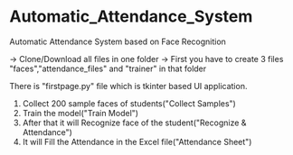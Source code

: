 # Automatic_Attendance_System
Automatic Attendance System based on Face Recognition

-> Clone/Download all files in one folder
-> First you have to create 3 files "faces","attendance_files" and "trainer" in that folder

There is "firstpage.py" file which is tkinter based UI application. 

  1) Collect 200 sample faces of students("Collect Samples")
  2) Train the model("Train Model")
  3) After that it will Recognize face of the student("Recognize & Attendance")
  4) It will Fill the Attendance in the Excel file("Attendance Sheet")
